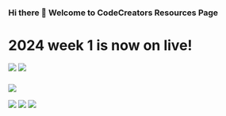 ### Hi there 👋 Welcome to CodeCreators Resources Page

# 2024 week 1 is now on live!
[![](https://img.shields.io/badge/Sign_up-A560E8?style=for-the-badge&logo=web&logoColor=white)](https://github.com/ccsheff24) [![](https://img.shields.io/badge/Learn_more-7AC70C?style=for-the-badge&logo=web&logoColor=white)](https://github.com/ccsheff24)

### [![](https://img.shields.io/badge/linkedin-1CB0F6?style=for-the-badge&logo=linkedin&logoColor=white)](https://www.linkedin.com/school/ccsheff)<br>
[![](https://img.shields.io/badge/2024_course_resource-FFFFFF?style=for-the-badge&logo=website&logoColor=white)](https://github.com/ccsheff24)
[![](https://img.shields.io/badge/2023_course_resource-FFFFFF?style=for-the-badge&logo=website&logoColor=white)](https://github.com/EnactusSheffieldCodeCreators)
[![](https://img.shields.io/badge/2022_course_resource-FFFFFF?style=for-the-badge&logo=website&logoColor=white)](https://github.com/rafacavagnoli/CodeCreators)

<!--
**ccsheff/ccsheff** is a ✨ _special_ ✨ repository because its `README.md` (this file) appears on your GitHub profile.

Here are some ideas to get you started:

- 🔭 I’m currently working on ...
- 🌱 I’m currently learning ...
- 👯 I’m looking to collaborate on ...
- 🤔 I’m looking for help with ...
- 💬 Ask me about ...
- 📫 How to reach me: ...
- 😄 Pronouns: ...
- ⚡ Fun fact: ...
-->
